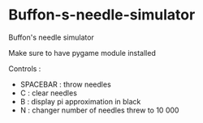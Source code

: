 # Buffon-s-needle-simulator
Buffon's needle simulator

Make sure to have pygame module installed

Controls :
- SPACEBAR : throw needles
- C : clear needles 
- B : display pi approximation in black
- N : changer number of needles threw to 10 000
